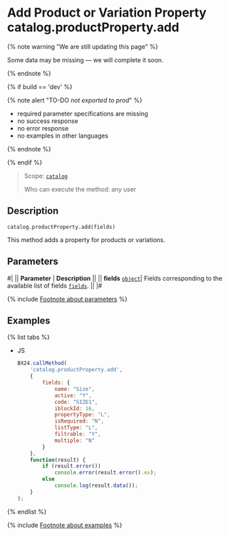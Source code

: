 # Add Product or Variation Property catalog.productProperty.add

{% note warning "We are still updating this page" %}

Some data may be missing — we will complete it soon.

{% endnote %}

{% if build == 'dev' %}

{% note alert "TO-DO _not exported to prod_" %}

- required parameter specifications are missing
- no success response
- no error response
- no examples in other languages
  
{% endnote %}

{% endif %}

> Scope: [`catalog`](../../scopes/permissions.md)
>
> Who can execute the method: any user

## Description

```http
catalog.productProperty.add(fields)
```

This method adds a property for products or variations.

## Parameters

#|
|| **Parameter** | **Description** ||
|| **fields**
[`object`](../../data-types.md)| Fields corresponding to the available list of fields [`fields`](catalog-product-property-get-fields.md). ||
|#

{% include [Footnote about parameters](../../../_includes/required.md) %}

## Examples

{% list tabs %}

- JS

    ```js
    BX24.callMethod(
        'catalog.productProperty.add',
        {
            fields: {
                name: "Size",
                active: "Y",
                code: "SIZE1",
                iblockId: 16,
                propertyType: "L",
                isRequired: "N",
                listType: "L",
                filtrable: "Y",
                multiple: "N"
            }
        },
        function(result) {
            if (result.error())
                console.error(result.error().ex);
            else
                console.log(result.data());
        }
    );
    ```

{% endlist %}

{% include [Footnote about examples](../../../_includes/examples.md) %}
